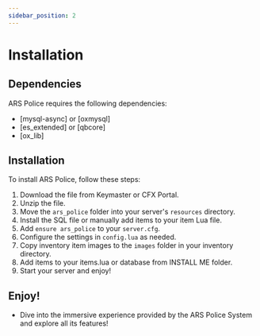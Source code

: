 ```yaml
---
sidebar_position: 2
---
```


# Installation

## Dependencies

ARS Police requires the following dependencies:

- [mysql-async] or [oxmysql]
- [es_extended] or [qbcore]
- [ox_lib]

## Installation

To install ARS Police, follow these steps:

1. Download the file from Keymaster or CFX Portal.
2. Unzip the file.
3. Move the `ars_police` folder into your server's `resources` directory.
4. Install the SQL file or manually add items to your item Lua file.
5. Add `ensure ars_police` to your `server.cfg`.
6. Configure the settings in `config.lua` as needed.
7. Copy inventory item images to the `images` folder in your inventory directory.
8. Add items to your items.lua or database from INSTALL ME folder.
9. Start your server and enjoy!

## Enjoy!

- Dive into the immersive experience provided by the ARS Police System and explore all its features!
